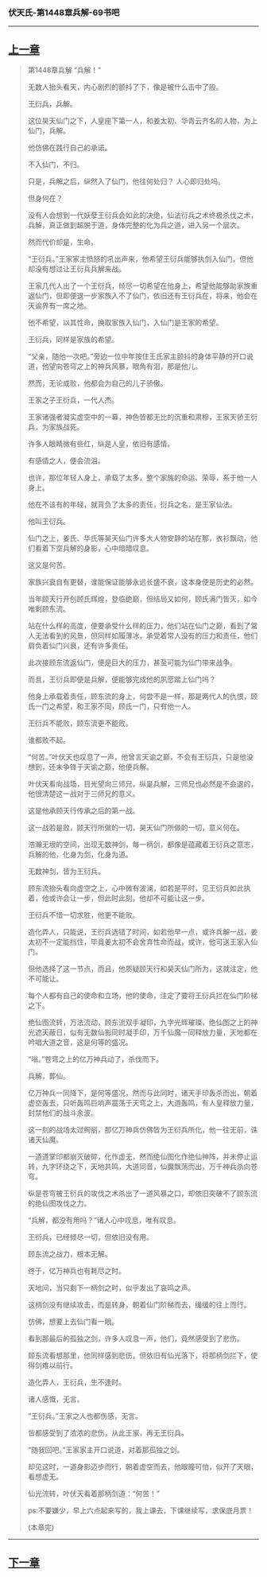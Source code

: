 ### 伏天氏-第1448章兵解-69书吧

--------
[上一章](./cd5f5306de02fb0e0c0f6895fbdaeb68.md)
--------


>
>
>
>第1448章兵解
>“兵解！”
>
>无数人抬头看天，内心剧烈的颤抖了下，像是被什么击中了般。
>
>王衍兵，兵解。
>
>这位昊天仙门之下，人皇座下第一人，和姜太初、华青云齐名的人物，为上仙门，兵解。
>
>他仿佛在践行自己的承诺。
>
>不入仙门，不归。
>
>只是，兵解之后，纵然入了仙门，他往何处归？
>人心即归处吗。
>
>但身何在？
>
>没有人会想到一代妖孽王衍兵会如此的决绝，仙法衍兵之术终极杀伐之术，兵解，真正做到超脱于道，身体完整的化为兵之道，进入另一个层次。
>
>然而代价却是，生命。
>
>“王衍兵。”王家家主愤怒的吼出声来，他希望王衍兵能够执剑入仙门，但他却没有想过让王衍兵兵解来战。
>
>王家几代人出了一个王衍兵，倾尽一切希望在他身上，希望他能够助家族重返仙门，但即便退一步家族入不了仙门，依旧还有王衍兵在，将来，他会在天谕界有一席之地。
>
>他不希望，以其性命，换取家族入仙门，入仙门是王家的希望。
>
>王衍兵，同样是家族的希望。
>
>“父亲，随他一次吧。”旁边一位中年按住王氏家主颤抖的身体平静的开口说道，他望向苍穹之上的神兵风暴，眼角有泪，那是他儿。
>
>然而，无论成败，他都会为自己的儿子骄傲。
>
>王家之子王衍兵，一代人杰。
>
>王家诸强者凝实虚空中的一幕，神色皆都无比的沉重和肃穆，王家天骄王衍兵，为家族战死。
>
>许多人眼睛微有些红，纵是人皇，依旧有感情。
>
>有感情之人，便会流泪。
>
>也许，那位年轻人身上，承载了太多，整个家族的命运、荣辱，系于他一人身上。
>
>他在不该有的年轻，就背负了太多的责任，衍兵之名，是王家仙法。
>
>他叫王衍兵。
>
>仙门之上，姜氏、华氏等昊天仙门许多大人物安静的站在那，衣衫飘动，他们看着下空兵解的身影，心中暗暗叹息。
>
>这又是何苦。
>
>家族兴衰自有更替，谁能保证能够永远长盛不衰，这本身便是历史的必然。
>
>当年顾天行开创顾氏辉煌，登临绝巅，但结局又如何，顾氏满门皆灭，如今唯剩顾东流。
>
>站在什么样的高度，便要承受什么样的压力，他们站在仙门之巅，看到了常人无法看到的风景，但同样如履薄冰，承受着常人没有的压力和责任，他们肩负着仙门兴衰，还有许多责任。
>
>此次接顾东流返仙门，便是巨大的压力，甚至可能为仙门带来战争。
>
>而且，王衍兵即便是兵解，便能够完成他的夙愿踏上仙门吗？
>
>他身上承载着责任，顾东流的身上，何尝不是一样，那是两代人的仇恨，顾氏一门之希望，和王家不同，顾氏一门，只有他一人。
>
>王衍兵不能败，顾东流更不能败。
>
>谁都败不起。
>
>“何苦。”叶伏天也叹息了一声，他曾言天谕之巅，不会有王衍兵，只是他没想到，还未争锋于天谕之巅，他便兵解。
>
>叶伏天看向战场，目光望向三师兄，纵是兵解，三师兄也必然是不会退的，他很清楚这一战对于三师兄的意义。
>
>这是他承顾天行传承之后的第一战。
>
>这一战若是败，顾天行所做的一切，昊天仙门所做的一切，意义何在。
>
>浩瀚无垠的空间，出现无数神剑，每一柄剑，都像是蕴藏着王衍兵之意志，兵解的他，化身为剑，化身为道。
>
>无数神剑，皆为王衍兵。
>
>顾东流抬头看向虚空之上，心中微有波澜，如若是平时，见王衍兵如此执着，他或许会让一步，但此时此刻，他却不可能让这一步。
>
>王衍兵不惜一切求胜，他更不能败。
>
>造化弄人，只能说，王衍兵选错了时间，如若他早一点，或许兵解一战，姜太初不一定能挡住，毕竟姜太初不会舍弃性命而战，或许，他可送王家入仙门。
>
>但他选择了这一节点，而且，他质疑顾天行和昊天仙门所为，这就注定，他不可能让。
>
>每个人都有自己的使命和立场，他的使命，注定了要将王衍兵拦在仙门阶梯之下。
>
>绝仙图流转，万法流动，顾东流双手凝印，九字光辉璀璨，绝仙图之上的神光遮天蔽日，似有无数仙影同时凝手印，万千仙魔一同释放力量，天地都在吟唱大道之音，这是何等的盛况。
>
>“嗡。”苍穹之上的亿万神兵动了，杀伐而下。
>
>兵解，葬仙。
>
>亿万神兵一同降下，是何等盛况，然而与此同时，诸天手印轰杀而出，朝着虚空轰去，只听轰鸣巨响声震荡于天穹之上，大道轰鸣，有人皇释放力量，封禁他们的战斗余波。
>
>这一刻的战场太过绚丽，那亿万神兵仿佛皆为王衍兵所化，他一往无前，诛诸天仙魔。
>
>一道道掌印都崩灭破碎，化作虚无，然而绝仙图化作绝仙神阵，并未停止运转，九字环绕之下，天地共鸣，大道同音，仙魔飘荡而出，万千神兵杀向苍穹。
>
>纵是苍穹被王衍兵的攻伐之术杀出了一道风暴之口，却依旧突破不了顾东流的绝仙图攻伐之力。
>
>“兵解，都没有用吗？”诸人心中叹息，唯有叹息。
>
>王衍兵，已经倾尽一切，但依旧没有用。
>
>顾东流之战力，根本无解。
>
>终于，亿万神兵也有耗尽之时。
>
>天地间，当只剩下一柄剑之时，似乎发出了哀鸣之声。
>
>这柄剑没有继续攻击，而是转身，朝着仙门阶梯而去，缓缓的往上而行。
>
>仿佛，想要上去仙门看一眼。
>
>看到那最后的孤独之剑，许多人叹息一声，他们，竟然感受到了悲伤。
>
>顾东流看想那里，他同样感到悲伤，但依旧有仙光落下，将那柄剑拦下，使得剑难以前行。
>
>造化弄人，王衍兵，生不逢时。
>
>诸人感慨，无言。
>
>“王衍兵。”王家之人也都伤感，无言。
>
>皆都感受到了浓浓的悲伤，从此王家，再无王衍兵。
>
>“随我回吧。”王家家主开口说道，对着那孤独之剑。
>
>却见这时，一道身影迈步而行，朝着虚空而去，他眼瞳可怕，似开了天眼，看想虚无。
>
>仙光流转，叶伏天看着那柄剑道：“何苦！”
>
>ps:不要嫌少，早上六点起来写的，我上课去，下课继续写，求保底月票！
>
>(本章完)
>
>

--------
[下一章](./6e1040afbc683c827db65ebb0dac3617.md)
--------
